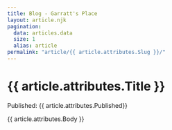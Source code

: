 ```yaml
---
title: Blog - Garratt's Place
layout: article.njk
pagination:
  data: articles.data
  size: 1
  alias: article
permalink: "article/{{ article.attributes.Slug }}/"
---
```

<div class="border-l-4 border-orange-500 pl-3 mb-4">
  <h1 class="mt-8 mb-4 text-5xl">{{ article.attributes.Title }}</h1>
  <span>Published: <span class="underline underline-offset-4">{{ article.attributes.Published}}</span></span>
</div>

{{ article.attributes.Body }}

